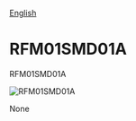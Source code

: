 
[English](./README.md)
<!--- module --->
# RFM01SMD01A
<!--- Emodule --->

<!--- subtitle --->RFM01SMD01A<!--- Esubtitle --->

![RFM01SMD01A](/doc/img/RFM01SMD01A_QRcode.png)

<!--- description --->None<!--- Edescription --->
            